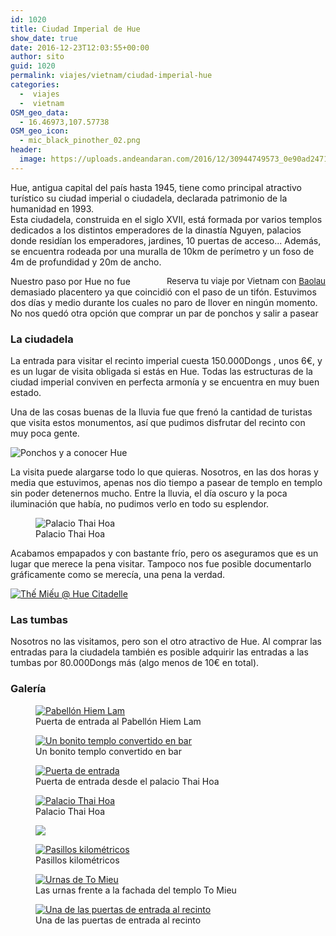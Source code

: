 ```yaml
---
id: 1020
title: Ciudad Imperial de Hue
show_date: true
date: 2016-12-23T12:03:55+00:00
author: sito
guid: 1020
permalink: viajes/vietnam/ciudad-imperial-hue
categories:
  -  viajes
  -  vietnam
OSM_geo_data:
  - 16.46973,107.57738
OSM_geo_icon:
  - mic_black_pinother_02.png
header:
  image: https://uploads.andeandaran.com/2016/12/30944749573_0e90ad2471_h.jpg
---
```


  Hue, antigua capital del país hasta 1945, tiene como principal atractivo turístico su ciudad imperial o ciudadela, declarada patrimonio de la humanidad en 1993.<br /> Esta ciudadela, construida en el siglo XVII, está formada por varios templos dedicados a los distintos emperadores de la dinastía Nguyen, palacios donde residían los emperadores, jardines,  10 puertas de acceso... Además, se encuentra rodeada por una muralla de 10km de perímetro y un foso de 4m de profundidad y 20m de ancho.



  <!-- Start shortcoder -->  
<div id="baolau" style="text-align:center;float: right; margin-left: 15px;">
<span style="font-size: 10pt;">Reserva tu viaje por Vietnam con <a href="https://www.baolau.vn/?source=andeandaran" target="_blank">Baolau</a></span>
</div>

Nuestro paso por Hue no fue demasiado placentero ya que coincidió con el paso de un tifón. Estuvimos dos días y medio durante los cuales no paro de llover en ningún momento. No nos quedó otra opción que comprar un par de ponchos y salir a pasear


###     La ciudadela



  La entrada para visitar el recinto imperial cuesta 150.000Dongs , unos 6€, y es un lugar de visita obligada si estás en Hue. Todas las estructuras de la ciudad imperial conviven en perfecta armonía y se encuentra en muy buen estado.



  Una de las cosas buenas de la lluvia fue que frenó la cantidad de turistas que visita estos monumentos, así que pudimos disfrutar del recinto con muy poca gente.



  <img class="img-rounded wp-image-1033 size-wcfixedheightsmall alignright" src="https://uploads.andeandaran.com/2016/12/vlcsnap-2016-12-23-11h22m59s757-312x180.png" alt="Ponchos y a conocer Hue" />
  
  La visita puede alargarse todo lo que quieras. Nosotros, en las dos horas y media que estuvimos, apenas nos dio tiempo a pasear de templo en templo sin poder detenernos mucho. Entre la lluvia, el día oscuro y la poca iluminación que había, no pudimos verlo en todo su esplendor.

<figure id="attachment_1029"  >
<img class="wp-image-1029 size-wcbig" title="Palacio Thai Hoa" src="https://uploads.andeandaran.com/2016/12/MG_0909.jpg" alt="Palacio Thai Hoa" /><figcaption class="wp-caption-text">Palacio Thai Hoa</figcaption></figure> 


  Acabamos empapados y con bastante frío, pero os aseguramos que es un lugar que merece la pena visitar. Tampoco nos fue posible documentarlo gráficamente como se merecía, una pena la verdad.



  <a href="https://www.flickr.com/photos/sitoo/30944749573/in/photostream/lightbox/"><img src="https://live.staticflickr.com/414/30944749573_fc09a248a1_c.jpg" alt="Thế Miếu @ Hue Citadelle"  /></a>


###     Las tumbas



  Nosotros no las visitamos, pero son el otro atractivo de Hue. Al comprar las entradas para la ciudadela también es posible adquirir las entradas a las tumbas por 80.000Dongs más (algo menos de 10€ en total).


###     Galería


<div id='gallery-19' class='gallery galleryid-1020 gallery-columns-3 gallery-size-wcsquare'>
  <figure > 
  
  <div>
    <a href='https://uploads.andeandaran.com/2016/12/MG_0889.jpg'><img src="https://uploads.andeandaran.com/2016/12/MG_0889.jpg" class="attachment-wcsquare size-wcsquare" alt="Pabellón Hiem Lam" aria-describedby="gallery-19-1031" /></a>
  </div><figcaption class='wp-caption-text gallery-caption' id='gallery-19-1031'> Puerta de entrada al Pabellón Hiem Lam </figcaption></figure><figure > 
  
  <div>
    <a href='https://uploads.andeandaran.com/2016/12/MG_0921.jpg'><img src="https://uploads.andeandaran.com/2016/12/MG_0921.jpg" class="attachment-wcsquare size-wcsquare" alt="Un bonito templo convertido en bar" aria-describedby="gallery-19-1026" /></a>
  </div><figcaption class='wp-caption-text gallery-caption' id='gallery-19-1026'> Un bonito templo convertido en bar </figcaption></figure><figure > 
  
  <div>
    <a href='https://uploads.andeandaran.com/2016/12/MG_0904.jpg'><img src="https://uploads.andeandaran.com/2016/12/MG_0904.jpg" class="attachment-wcsquare size-wcsquare" alt="Puerta de entrada" aria-describedby="gallery-19-1030" /></a>
  </div><figcaption class='wp-caption-text gallery-caption' id='gallery-19-1030'> Puerta de entrada desde el palacio Thai Hoa </figcaption></figure><figure > 
  
  <div>
    <a href='https://uploads.andeandaran.com/2016/12/MG_0909.jpg'><img src="https://uploads.andeandaran.com/2016/12/MG_0909.jpg" class="attachment-wcsquare size-wcsquare" alt="Palacio Thai Hoa" aria-describedby="gallery-19-1029" /></a>
  </div><figcaption class='wp-caption-text gallery-caption' id='gallery-19-1029'> Palacio Thai Hoa </figcaption></figure><figure > 
  
  <div class='gallery-icon portrait'>
    <a href='https://uploads.andeandaran.com/2016/12/MG_0912.jpg'><img src="https://uploads.andeandaran.com/2016/12/MG_0912.jpg" class="attachment-wcsquare size-wcsquare" /></a>
  </div></figure><figure > 
  
  <div class='gallery-icon portrait'>
    <a href='https://uploads.andeandaran.com/2016/12/MG_0915.jpg'><img src="https://uploads.andeandaran.com/2016/12/MG_0915.jpg" class="attachment-wcsquare size-wcsquare" alt="Pasillos kilométricos" aria-describedby="gallery-19-1027" /></a>
  </div><figcaption class='wp-caption-text gallery-caption' id='gallery-19-1027'> Pasillos kilométricos </figcaption></figure><figure > 
  
  <div>
    <a href='https://uploads.andeandaran.com/2016/12/MG_0895.jpg'><img src="https://uploads.andeandaran.com/2016/12/MG_0895.jpg" class="attachment-wcsquare size-wcsquare" alt="Urnas de To Mieu" aria-describedby="gallery-19-1032" /></a>
  </div><figcaption class='wp-caption-text gallery-caption' id='gallery-19-1032'> Las urnas frente a la fachada del templo To Mieu </figcaption></figure><figure > 
  
  <div>
    <a href='https://uploads.andeandaran.com/2016/12/MG_0901.jpg'><img src="https://uploads.andeandaran.com/2016/12/MG_0901.jpg" class="attachment-wcsquare size-wcsquare" alt="Una de las puertas de entrada al recinto" aria-describedby="gallery-19-1025" /></a>
  </div><figcaption class='wp-caption-text gallery-caption' id='gallery-19-1025'> Una de las puertas de entrada al recinto </figcaption></figure>
</div>